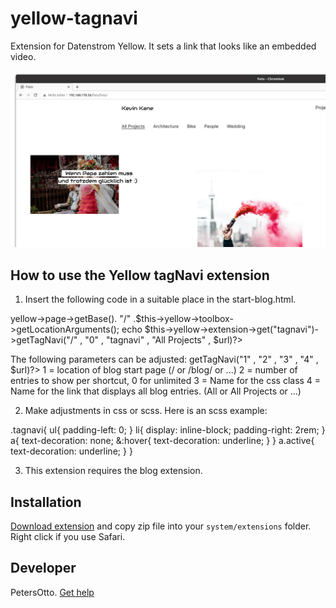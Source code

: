 # yellow-tagnavi
Extension for Datenstrom Yellow. It sets a link that looks like an embedded video.

<p align="center"><img src="screenshot-tagnavi.jpg?raw=true" alt="Bildschirmfoto"></p>

## How to use the Yellow tagNavi extension

1. Insert the following code in a suitable place in the start-blog.html.
<?php $url = $this->yellow->page->getBase(). "/" .$this->yellow->toolbox->getLocationArguments(); echo $this->yellow->extension->get("tagnavi")->getTagNavi("/" , "0" , "tagnavi" , "All Projects" , $url)?>
The following parameters can be adjusted:
getTagNavi("1" , "2" , "3" , "4" , $url)?>
1 = location of blog start page (/ or /blog/ or ...)
2 = number of entries to show per shortcut, 0 for unlimited
3 = Name for the css class
4 = Name for the link that displays all blog entries. (All or All Projects or ...)

2. Make adjustments in css or scss. Here is an scss example:

.tagnavi{
  ul{
    padding-left: 0;
  }
  li{
    display: inline-block;
    padding-right: 2rem;
  }
  a{
    text-decoration: none;
    &:hover{
      text-decoration: underline;
    }
  }
  a.active{
    text-decoration: underline;
  }
}

3. This extension requires the blog extension.


## Installation

[Download extension](https://github.com/PetersOtto/yellow-tagnavi/archive/refs/heads/main.zip) and copy zip file into your `system/extensions` folder. Right click if you use Safari.

## Developer

PetersOtto. [Get help](https://datenstrom.se/yellow/help/)
